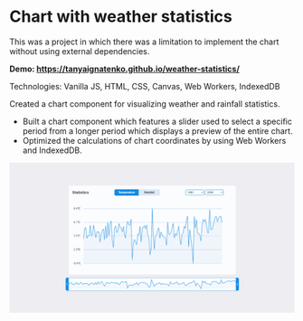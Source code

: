 # Chart with weather statistics
This was a project in which there was a limitation to implement the chart without using external dependencies.

**Demo: https://tanyaignatenko.github.io/weather-statistics/**

Technologies: Vanilla JS, HTML, CSS, Canvas, Web Workers, IndexedDB

Created a chart component for visualizing weather and rainfall statistics.
- Built a chart component which features a slider used to select a specific period from a longer period which displays a preview of the entire chart.
- Optimized the calculations of chart coordinates by using Web Workers and IndexedDB.


![App demo](assets/images/demo.png)
